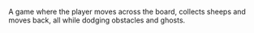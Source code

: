 A game where the player moves across the board, collects sheeps and moves back, all while dodging obstacles and ghosts.
